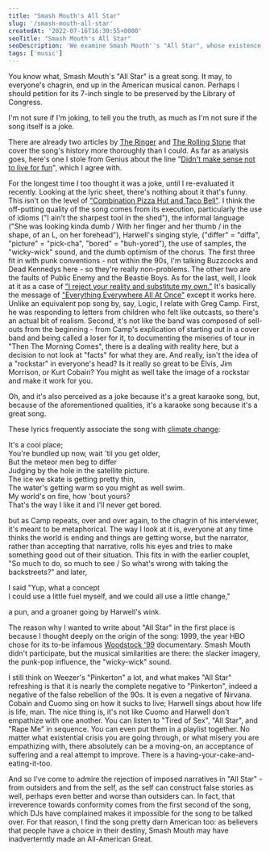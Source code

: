 ```yaml
---
title: "Smash Mouth's All Star"
slug: '/smash-mouth-all-star'
createdAt: '2022-07-16T16:30:55+0000'
seoTitle: "Smash Mouth's All Star"
seoDescription: 'We examine Smash Mouth''s "All Star", whose existence owes a bit more than "Shrek".'
tags: ['music']
---
```


You know what, Smash Mouth's "All Star" is a great song. It may, to everyone's chagrin, end up in the American musical canon. Perhaps I should petition for its 7-inch single to be preserved by the Library of Congress.

I'm not sure if I'm joking, to tell you the truth, as much as I'm not sure if the song itself is a joke.

There are already two articles by <a href="https://www.theringer.com/platform/amp/music/2019/5/3/18525721/smash-mouth-all-star-20th-anniversary-memes" target="_blank" rel="noopener noreferrer">The Ringer</a> and <a href="https://www.rollingstone.com/music/music-features/smash-mouth-all-star-oral-history-829197/" target="_blank" rel="noopener noreferrer">The Rolling Stone</a> that cover the song's history more thoroughly than I could. As far as analysis goes, here's one I stole from Genius about the line "<a href="https://www.youtube.com/watch?v=a7RENaL49iw&t=158s" target="_blank" rel="noopener noreferrer">Didn't make sense not to live for fun</a>", which I agree with.

For the longest time I too thought it was a joke, until I re-evaluated it recently. Looking at the lyric sheet, there's nothing about it that's funny. This isn't on the level of <a href="https://www.youtube.com/watch?v=SIt2CdbBo_w" target="_blank" rel="noopener noreferrer">"Combination Pizza Hut and Taco Bell"</a>. I think the off-putting quality of the song comes from its execution, particularly the use of idioms ("I ain't the sharpest tool in the shed"), the informal language ("She was looking kinda dumb / With her finger and her thumb / in the shape, of an L, on her forehead"), Harwell's singing style, ("differ" = "diffa", "picture" = "pick-cha", "bored" = "buh-yored"), the use of samples, the "wicky-wick" sound, and the dumb optimism of the chorus. The first three fit in with punk conventions - not within the 90s, I'm talking Buzzcocks and Dead Kennedys here - so they're really non-problems. The other two are the faults of Public Enemy and the Beastie Boys. As for the last, well, I look at it as a case of <a href="https://www.youtube.com/watch?v=W8qcccZy03s" target="_blank" rel="noopener noreferrer">"I reject your reality and substitute my own."</a> It's basically the message of <a href="/everything-everywhere-all-at-once" target="_blank" rel="noopener noreferrer">"Everything Everywhere All At Once"</a> except it works here. Unlike an equivalent pop song by, say, Logic, I relate with Greg Camp. First, he was responding to letters from children who felt like outcasts, so there's an actual bit of realism. Second, it's not like the band was composed of sell-outs from the beginning - from Camp's explication of starting out in a cover band and being called a loser for it, to documenting the miseries of tour in "Then The Morning Comes", there is a dealing with reality here, but a decision to not look at "facts" for what they are. And really, isn't the idea of a "rockstar" in everyone's head? Is it really so great to be Elvis, Jim Morrison, or Kurt Cobain? You might as well take the image of a rockstar and make it work for you.

Oh, and it's also perceived as a joke because it's a great karaoke song, but, because of the aforementioned qualities, it's a karaoke song because it's a great song.

These lyrics frequently associate the song with <a href="https://www.vice.com/en/article/qkqdm7/is-smash-mouth-all-star-about-climate-change-global-warming" target="_blank" rel="noopener noreferrer">climate change</a>:

It's a cool place;<br/>
You're bundled up now, wait 'til you get older,<br/>
But the meteor men beg to differ<br/>
Judging by the hole in the satellite picture.<br/>
The ice we skate is getting pretty thin,<br/>
The water's getting warm so you might as well swim.<br/>
My world's on fire, how 'bout yours?<br/>
That's the way I like it and I'll never get bored.<br/>

but as Camp repeats, over and over again, to the chagrin of his interviewer, it's meant to be metaphorical. The way I look at it is, everyone at any time thinks the world is ending and things are getting worse, but the narrator, rather than accepting that narrative, rolls his eyes and tries to make something good out of their situation. This fits in with the earlier couplet, "So much to do, so much to see / So what's wrong with taking the backstreets?" and later,

I said "Yup, what a concept<br/>
I could use a little fuel myself, and we could all use a little change,"<br/>

a pun, and a groaner going by Harwell's wink.

The reason why I wanted to write about "All Star" in the first place is because I thought deeply on the origin of the song: 1999, the year HBO chose for its to-be infamous <a href="/woodstock-99-pinkerton" target="_blank" rel="noopener noreferrer">Woodstock '99</a> documentary. Smash Mouth didn't participate, but the musical similarities are there: the slacker imagery, the punk-pop influence, the "wicky-wick" sound.

I still think on Weezer's "Pinkerton" a lot, and what makes "All Star" refreshing is that it is nearly the complete negative to "Pinkerton", indeed a negative of the false rebellion of the 90s. It is even a negative of Nirvana. Cobain and Cuomo sing on how it sucks to live; Harwell sings about how life is life, man. The nice thing is, it's not like Cuomo and Harwell don't empathize with one another. You can listen to "Tired of Sex", "All Star", and "Rape Me" in sequence. You can even put them in a playlist together. No matter what existential crisis you are going through, or what misery you are empathizing with, there absolutely can be a moving-on, an acceptance of suffering and a real attempt to improve. There is a having-your-cake-and-eating-it-too.

And so I've come to admire the rejection of imposed narratives in "All Star" - from outsiders and from the self, as the self can construct false stories as well, perhaps even better and worse than outsiders can. In fact, that irreverence towards conformity comes from the first second of the song, which DJs have complained makes it impossible for the song to be talked over. For that reason, I find the song pretty darn American too: as believers that people have a choice in their destiny, Smash Mouth may have inadverterntly made an All-American Great.
